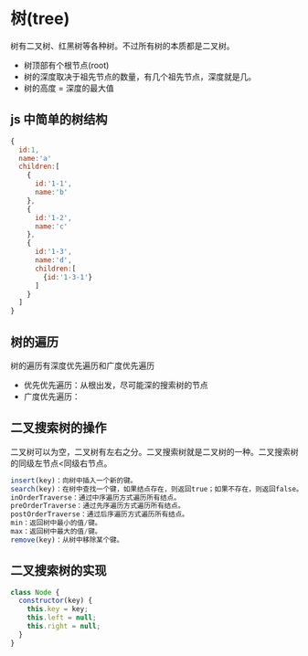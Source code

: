 # 树(tree)

树有二叉树、红黑树等各种树。不过所有树的本质都是二叉树。

- 树顶部有个根节点(root)
- 树的深度取决于祖先节点的数量，有几个祖先节点，深度就是几。
- 树的高度 = 深度的最大值

## js 中简单的树结构

```js
{
  id:1,
  name:'a'
  children:[
    {
      id:'1-1',
      name:'b'
    },
    {
      id:'1-2',
      name:'c'
    },
    {
      id:'1-3',
      name:'d',
      children:[
        {id:'1-3-1'}
      ]
    }
  ]
}
```

## 树的遍历

树的遍历有深度优先遍历和广度优先遍历

- 优先优先遍历：从根出发，尽可能深的搜索树的节点
- 广度优先遍历：

## 二叉搜索树的操作

二叉树可以为空，二叉树有左右之分。二叉搜索树就是二叉树的一种。二叉搜索树的同级左节点<同级右节点。

```js
insert(key)：向树中插入一个新的键。
search(key)：在树中查找一个键，如果结点存在，则返回true；如果不存在，则返回false。
inOrderTraverse：通过中序遍历方式遍历所有结点。
preOrderTraverse：通过先序遍历方式遍历所有结点。
postOrderTraverse：通过后序遍历方式遍历所有结点。
min：返回树中最小的值/键。
max：返回树中最大的值/键。
remove(key)：从树中移除某个键。
```

## 二叉搜索树的实现

```js
class Node {
  constructor(key) {
    this.key = key;
    this.left = null;
    this.right = null;
  }
}
```
